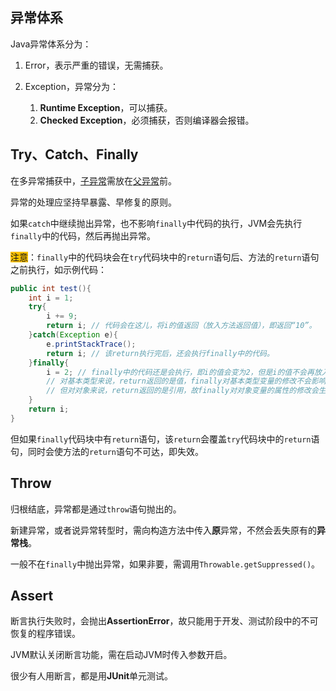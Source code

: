 ## 异常体系

Java异常体系分为：

1. Error，表示严重的错误，无需捕获。

2. Exception，异常分为：

   1. **Runtime Exception**，可以捕获。
   2. **Checked Exception**，必须捕获，否则编译器会报错。



## Try、Catch、Finally

在多异常捕获中，<u>子异常</u>需放在<u>父异常</u>前。

异常的处理应坚持早暴露、早修复的原则。

如果`catch`中继续抛出异常，也不影响`finally`中代码的执行，JVM会先执行`finally`中的代码，然后再抛出异常。

<span style=background:#fdc200>注意</span>：`finally`中的代码块会在`try`代码块中的`return`语句后、方法的`return`语句之前执行，如示例代码：

```java
public int test(){
    int i = 1;
    try{
        i += 9;
        return i; // 代码会在这儿，将i的值返回（放入方法返回值），即返回“10”。
    }catch(Exception e){
        e.printStackTrace();
        return i; // 该return执行完后，还会执行finally中的代码。
    }finally{
        i = 2; // finally中的代码还是会执行，即i的值会变为2，但是i的值不会再放入返回区。
        // 对基本类型来说，return返回的是值，finally对基本类型变量的修改不会影响返回值；
        // 但对对象来说，return返回的是引用，故finally对对象变量的属性的修改会生效。
    }
    return i;
}
```

但如果`finally`代码块中有`return`语句，该`return`会覆盖`try`代码块中的`return`语句，同时会使方法的`return`语句不可达，即失效。



## Throw

归根结底，异常都是通过`throw`语句抛出的。

新建异常，或者说异常转型时，需向构造方法中传入**原**异常，不然会丢失原有的**异常栈**。

一般不在`finally`中抛出异常，如果非要，需调用`Throwable.getSuppressed()`。



## Assert

断言执行失败时，会抛出**AssertionError**，故只能用于开发、测试阶段中的不可恢复的程序错误。

JVM默认关闭断言功能，需在启动JVM时传入参数开启。

很少有人用断言，都是用**JUnit**单元测试。

